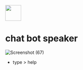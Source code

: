 <img style="height:50px;" src="https://s2.uupload.ir/files/pngwing.com(1)_8uw5.png"><h1> chat bot speaker</h1>

![Screenshot (67)](https://user-images.githubusercontent.com/109140672/230370479-efa8f9b7-adcb-47ff-a36d-68c2ce52695f.png)

* type > help

